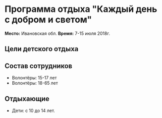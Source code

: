 # Программа отдыха "Каждый день с добром и светом"

 **Место:** Ивановская обл.
 **Время:** 7-15 июля 2018г.

## Цели детского отдыха

## Состав сотрудников

 + Волонтёры: 15-17 лет
 + Волонтёры: 18-65 лет


## Отдыхающие

 + Дети: с 10 до 14 лет.
